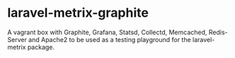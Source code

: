 # laravel-metrix-graphite
A vagrant box with Graphite, Grafana, Statsd, Collectd, Memcached, Redis-Server and Apache2 to be used as a testing playground for the laravel-metrix package.
